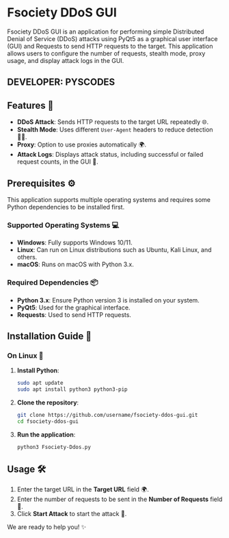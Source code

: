 # Fsociety DDoS GUI

Fsociety DDoS GUI is an application for performing simple Distributed Denial of Service (DDoS) attacks using PyQt5 as a graphical user interface (GUI) and Requests to send HTTP requests to the target. This application allows users to configure the number of requests, stealth mode, proxy usage, and display attack logs in the GUI.

## DEVELOPER: PYSCODES

## Features 🚀

- **DDoS Attack**: Sends HTTP requests to the target URL repeatedly 🌐.
- **Stealth Mode**: Uses different `User-Agent` headers to reduce detection 🕵️‍♂️.
- **Proxy**: Option to use proxies automatically 🌍.
- **Attack Logs**: Displays attack status, including successful or failed request counts, in the GUI 📜.

## Prerequisites ⚙️

This application supports multiple operating systems and requires some Python dependencies to be installed first.

### Supported Operating Systems 💻

- **Windows**: Fully supports Windows 10/11.
- **Linux**: Can run on Linux distributions such as Ubuntu, Kali Linux, and others.
- **macOS**: Runs on macOS with Python 3.x.

### Required Dependencies 📦

- **Python 3.x**: Ensure Python version 3 is installed on your system.
- **PyQt5**: Used for the graphical interface.
- **Requests**: Used to send HTTP requests.

## Installation Guide 🔧

### On Linux 🐧

1. **Install Python**:
   
   ```bash
   sudo apt update
   sudo apt install python3 python3-pip
   ```

2. **Clone the repository**:
   
   ```bash
   git clone https://github.com/username/fsociety-ddos-gui.git
   cd fsociety-ddos-gui
   ```

4. **Run the application**:
   
   ```bash
   python3 Fsociety-Ddos.py
   ```

## Usage 🛠️

1. Enter the target URL in the **Target URL** field 🌍.
2. Enter the number of requests to be sent in the **Number of Requests** field 🔢.
5. Click **Start Attack** to start the attack 🚀.

We are ready to help you! ✨
